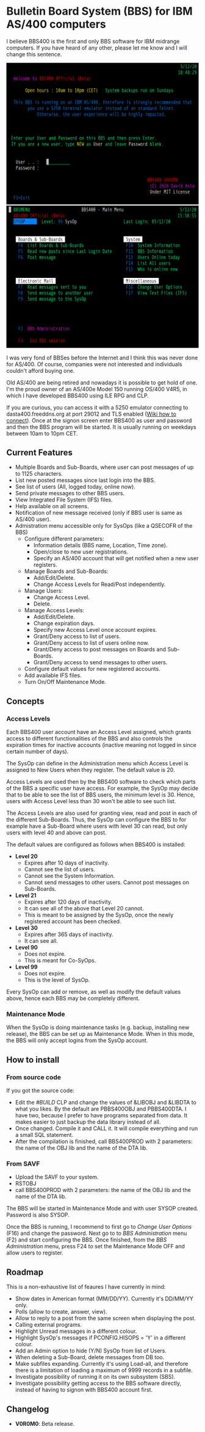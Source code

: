 # Bulletin Board System (BBS) for IBM AS/400 computers

I believe BBS400 is the first and only BBS software for IBM midrange computers. If you have heard of any other, please let me know and I will change this sentence.

![BBS400 Login](screenshots/login.png "BBS400 Login")
![BBS400](screenshots/mainmenu.png "BBS400")

I was very fond of BBSes before the Internet and I think this was never done for AS/400. Of course, companies were not interested and individuals couldn't afford buying one.

Old AS/400 are being retired and nowadays it is possible to get hold of one. I'm the proud owner of an AS/400e Model 150 running OS/400 V4R5, in which I have developed BBS400 using ILE RPG and CLP.

If you are curious, you can access it with a 5250 emulator connecting to dasta400.freeddns.org at port 29012 and TLS enabled ([Wiki how to connect](https://github.com/asmCcoder/BBS400/wiki/How-to-connect-to-test-environment)). Once at the signon screen enter BBS400 as user and password and then the BBS program will be started. It is usually running on weekdays between 10am to 10pm CET.

## Current Features

* Multiple Boards and Sub-Boards, where user can post messages of up to 1125 characters.
* List new posted messages since last login into the BBS.
* See list of users (All, logged today, online now).
* Send private messages to other BBS users.
* View Integrated File System (IFS) files.
* Help available on all screens.
* Notification of new message received (only if BBS user is same as AS/400 user).
* Admistration menu accessible only for SysOps (like a QSECOFR of the BBS)
  * Configure different parameters:
    * Information details (BBS name, Location, Time zone).
    * Open/close to new user registrations.
    * Specify an AS/400 account that will get notified when a new user registers.
  * Manage Boards and Sub-Boards:
    * Add/Edit/Delete.
    * Change Access Levels for Read/Post independently.
  * Manage Users:
    * Change Access Level.
    * Delete.
  * Manage Access Levels:
    * Add/Edit/Delete.
    * Change expiration days.
    * Specify new Access Level once account expires.
    * Grant/Deny access to list of users.
    * Grant/Deny access to list of users online now.
    * Grant/Deny access to post messages on Boards and Sub-Boards.
    * Grant/Deny access to send messages to other users.
  * Configure default values for new registered accounts.
  * Add available IFS files.
  * Turn On/Off Maintenance Mode.

## Concepts

### Access Levels

Each BBS400 user account have an Access Level assigned, which grants access to different functionalities of the BBS and also controls the expiration times for inactive accounts (inactive meaning not logged in since certain number of days).
                                                                           
The SysOp can define in the Administration menu which Access Level is assigned to New Users when they register. The default value is 20.
                                                                           
Access Levels are used then by the BBS400 software to check which parts of the BBS a specific user have access. For example, the SysOp may decide that to be able to see the list of BBS users, the minimum level is 30. Hence, users with Access Level less than 30 won't be able to see such list.       

The Access Levels are also used for granting view, read and post in each of the different Sub-Boards. Thus, the SysOp can configure the BBS to for example have a Sub-Board where users with level 30 can read, but only users with level 40 and above can post.                                          
                                                                           
The default values are configured as follows when BBS400 is installed:
                                                                          
* **Level 20**
  * Expires after 10 days of inactivity.
  * Cannot see the list of users.
  * Cannot see the System Information.
  * Cannot send messages to other users. Cannot post messages on Sub-Boards.           
* **Level 21**
  * Expires after 120 days of inactivity.
  * It can see all of the above that Level 20 cannot.
  * This is meant to be assigned by the SysOp, once the newly registered account has been checked.
* **Level 30**
  * Expires after 365 days of inactivity.
  * It can see all.
* **Level 90**
  * Does not expire.
  * This is meant for Co-SyOps.
* **Level 99**
  * Does not expire.
  * This is the level of SysOp.
                                                                             
Every SysOp can add or remove, as well as modify the default values above, hence each BBS may be completely different.

### Maintenance Mode

When the SysOp is doing maintenance tasks (e.g. backup, installing new release), the BBS can be set up as Maintenance Mode. When in this mode, the BBS will only accept logins from the SysOp account.

## How to install

### From source code

If you got the source code:
* Edit the *#BUILD* CLP and change the values of &LIBOBJ and &LIBDTA to what you likes. By the default are PBBS400OBJ and PBBS400DTA. I have two, because I prefer to have programs separated from data. It makes easier to just backup the data library instead of all.
* Once changed. Compile it and CALL it. It will compile everything and run a small SQL statement.
* After the compilation is finished, call BBS400PROD with 2 parameters: the name of the OBJ lib and the name of the DTA lib.

### From SAVF

* Upload the SAVF to your system.
* RSTOBJ 
* call BBS400PROD with 2 parameters: the name of the OBJ lib and the name of the DTA lib.

The BBS will be started in Maintenance Mode and with user SYSOP created. Password is also SYSOP.

Once the BBS is running, I recommend to first go to *Change User Options* (F16) and change the password. Next go to to *BBS Administration* menu (F2) and start configuring the BBS. Once finished, from the *BBS Administration* menu, press F24 to set the Maintenance Mode OFF and allow users to register.

## Roadmap

This is a non-exhaustive list of feaures I have currently in mind:

* Show dates in American format (MM/DD/YY). Currently it's DD/MM/YY only.
* Polls (allow to create, answer, view).
* Allow to reply to a post from the same screen when displaying the post.
* Calling external programs.
* Highlight Unread messages in a different colour.
* Highlight SysOp's messages if PCONFIG.HISOPS = 'Y' in a different colour.
* Add an Admin option to hide (Y/N) SysOp from list of Users.
* When deleting a Sub-Board, delete messages from DB too.
* Make subfiles expanding. Currently it's using Load-all, and therefore there is a limitation of loading a maximum of 9999 records in a subfile.
* Investigate possibility of running it on its own subsystem (SBS).
* Investigate possibility getting access to the BBS software directly, instead of having to signon with BBS400 account first.

## Changelog
                                                                           
* **V0R0M0**: Beta release.